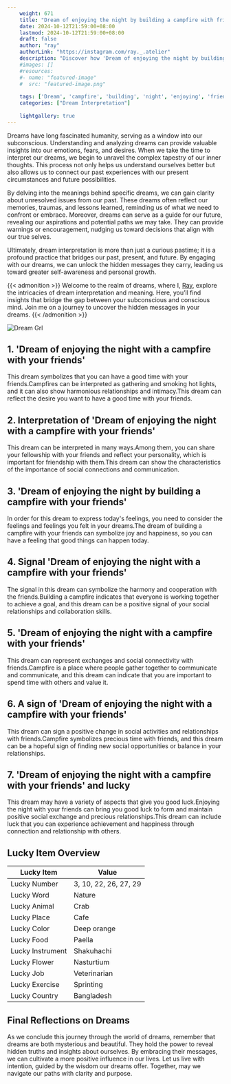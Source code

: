 ```yaml
---
    weight: 671
    title: "Dream of enjoying the night by building a campfire with friends"  # Assuming 'title' column exists
    date: 2024-10-12T21:59:00+08:00
    lastmod: 2024-10-12T21:59:00+08:00
    draft: false
    author: "ray"
    authorLink: "https://instagram.com/ray._.atelier"
    description: "Discover how 'Dream of enjoying the night by building a campfire with friends' can interpret your future and uncover its significant meanings in your life."
    #images: []
    #resources:
    #- name: "featured-image"
    #  src: "featured-image.png"
    
    tags: ['Dream', 'campfire', 'building', 'night', 'enjoying', 'friends']
    categories: ["Dream Interpretation"]
    
    lightgallery: true
---
```

    
Dreams have long fascinated humanity, serving as a window into our subconscious. Understanding and analyzing dreams can provide valuable insights into our emotions, fears, and desires. When we take the time to interpret our dreams, we begin to unravel the complex tapestry of our inner thoughts. This process not only helps us understand ourselves better but also allows us to connect our past experiences with our present circumstances and future possibilities.

By delving into the meanings behind specific dreams, we can gain clarity about unresolved issues from our past. These dreams often reflect our memories, traumas, and lessons learned, reminding us of what we need to confront or embrace. Moreover, dreams can serve as a guide for our future, revealing our aspirations and potential paths we may take. They can provide warnings or encouragement, nudging us toward decisions that align with our true selves.

Ultimately, dream interpretation is more than just a curious pastime; it is a profound practice that bridges our past, present, and future. By engaging with our dreams, we can unlock the hidden messages they carry, leading us toward greater self-awareness and personal growth.

{{< admonition >}}
Welcome to the realm of dreams, where I, [Ray](https://instagram.com/ray._.atelier), explore the intricacies of dream interpretation and meaning. Here, you’ll find insights that bridge the gap between your subconscious and conscious mind. Join me on a journey to uncover the hidden messages in your dreams.
{{< /admonition >}}

![Dream Grl](https://cdn.pixabay.com/photo/2017/11/02/03/35/gothic-2910057_1280.jpg "Dream Grl")

## 1. 'Dream of enjoying the night with a campfire with your friends'
This dream symbolizes that you can have a good time with your friends.Campfires can be interpreted as gathering and smoking hot lights, and it can also show harmonious relationships and intimacy.This dream can reflect the desire you want to have a good time with your friends.

## 2. Interpretation of 'Dream of enjoying the night with a campfire with your friends'
This dream can be interpreted in many ways.Among them, you can share your fellowship with your friends and reflect your personality, which is important for friendship with them.This dream can show the characteristics of the importance of social connections and communication.

## 3. 'Dream of enjoying the night by building a campfire with your friends'
In order for this dream to express today's feelings, you need to consider the feelings and feelings you felt in your dreams.The dream of building a campfire with your friends can symbolize joy and happiness, so you can have a feeling that good things can happen today.

## 4. Signal 'Dream of enjoying the night with a campfire with your friends'
The signal in this dream can symbolize the harmony and cooperation with the friends.Building a campfire indicates that everyone is working together to achieve a goal, and this dream can be a positive signal of your social relationships and collaboration skills.

## 5. 'Dream of enjoying the night with a campfire with your friends'
This dream can represent exchanges and social connectivity with friends.Campfire is a place where people gather together to communicate and communicate, and this dream can indicate that you are important to spend time with others and value it.

## 6. A sign of 'Dream of enjoying the night with a campfire with your friends'
This dream can sign a positive change in social activities and relationships with friends.Campfire symbolizes precious time with friends, and this dream can be a hopeful sign of finding new social opportunities or balance in your relationships.

## 7. 'Dream of enjoying the night with a campfire with your friends' and lucky
This dream may have a variety of aspects that give you good luck.Enjoying the night with your friends can bring you good luck to form and maintain positive social exchange and precious relationships.This dream can include luck that you can experience achievement and happiness through connection and relationship with others.

## Lucky Item Overview
| Lucky Item          | Value              |
|---------------|--------------------|
| Lucky Number        | 3, 10, 22, 26, 27, 29  |
| Lucky Word          | Nature |
| Lucky Animal        | Crab |
| Lucky Place         | Cafe     |
| Lucky Color         | Deep orange     |
| Lucky Food          | Paella      |
| Lucky Instrument    | Shakuhachi |
| Lucky Flower        | Nasturtium    |
| Lucky Job           | Veterinarian       |
| Lucky Exercise      | Sprinting  |
| Lucky Country       | Bangladesh    |


##  Final Reflections on Dreams

As we conclude this journey through the world of dreams, remember that dreams are both mysterious and beautiful. They hold the power to reveal hidden truths and insights about ourselves. By embracing their messages, we can cultivate a more positive influence in our lives. Let us live with intention, guided by the wisdom our dreams offer. Together, may we navigate our paths with clarity and purpose.
